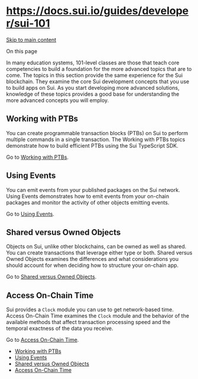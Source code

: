 # https://docs.sui.io/guides/developer/sui-101

[Skip to main content](https://docs.sui.io/guides/developer/sui-101#__docusaurus_skipToContent_fallback)

On this page

In many education systems, 101-level classes are those that teach core competencies to build a foundation for the more advanced topics that are to come. The topics in this section provide the same experience for the Sui blockchain. They examine the core Sui development concepts that you use to build apps on Sui. As you start developing more advanced solutions, knowledge of these topics provides a good base for understanding the more advanced concepts you will employ.

## Working with PTBs [​](https://docs.sui.io/guides/developer/sui-101\#working-with-ptbs "Direct link to Working with PTBs")

You can create programmable transaction blocks (PTBs) on Sui to perform multiple commands in a single transaction. The Working with PTBs topics demonstrate how to build efficient PTBs using the Sui TypeScript SDK.

Go to [Working with PTBs](https://docs.sui.io/guides/developer/sui-101/working-with-ptbs).

## Using Events [​](https://docs.sui.io/guides/developer/sui-101\#using-events "Direct link to Using Events")

You can emit events from your published packages on the Sui network. Using Events demonstrates how to emit events from your on-chain packages and monitor the activity of other objects emitting events.

Go to [Using Events](https://docs.sui.io/guides/developer/sui-101/using-events).

## Shared versus Owned Objects [​](https://docs.sui.io/guides/developer/sui-101\#shared-versus-owned-objects "Direct link to Shared versus Owned Objects")

Objects on Sui, unlike other blockchains, can be owned as well as shared. You can create transactions that leverage either type or both. Shared versus Owned Objects examines the differences and what considerations you should account for when deciding how to structure your on-chain app.

Go to [Shared versus Owned Objects](https://docs.sui.io/guides/developer/sui-101/shared-owned).

## Access On-Chain Time [​](https://docs.sui.io/guides/developer/sui-101\#access-on-chain-time "Direct link to Access On-Chain Time")

Sui provides a `Clock` module you can use to get network-based time. Access On-Chain Time examines the `Clock` module and the behavior of the available methods that affect transaction processing speed and the temporal exactness of the data you receive.

Go to [Access On-Chain Time](https://docs.sui.io/guides/developer/sui-101/access-time).

- [Working with PTBs](https://docs.sui.io/guides/developer/sui-101#working-with-ptbs)
- [Using Events](https://docs.sui.io/guides/developer/sui-101#using-events)
- [Shared versus Owned Objects](https://docs.sui.io/guides/developer/sui-101#shared-versus-owned-objects)
- [Access On-Chain Time](https://docs.sui.io/guides/developer/sui-101#access-on-chain-time)